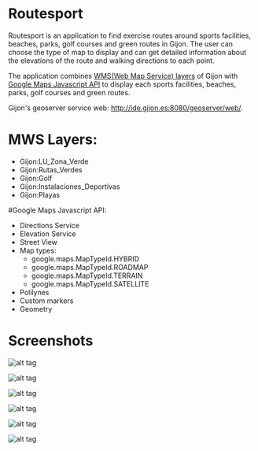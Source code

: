 # Routesport

Routesport is an application to find exercise routes around sports facilities, beaches, parks, golf courses and green routes in Gijon. The user can choose the type of map to display and can get detailed information about the elevations of the route and walking directions to each point.

The application combines [WMS(Web Map Service) layers](http://ide.gijon.es:8080/geoserver/ows?service=wms&version=1.3.0&request=GetCapabilities) of Gijon with [Google Maps Javascript API](https://developers.google.com/maps/documentation/javascript/) to display each sports facilities, beaches, parks, golf courses and green routes.

Gijon's geoserver service web: http://ide.gijon.es:8080/geoserver/web/. 

# MWS Layers:
  - Gijon:LU_Zona_Verde
  - Gijon:Rutas_Verdes
  - Gijon:Golf
  - Gijon:Instalaciones_Deportivas
  - Gijon:Playas

#Google Maps Javascript API:

  - Directions Service
  - Elevation Service
  - Street View
  - Map types:
     - google.maps.MapTypeId.HYBRID
     - google.maps.MapTypeId.ROADMAP
     - google.maps.MapTypeId.TERRAIN
     - google.maps.MapTypeId.SATELLITE
  - Polilynes
  - Custom markers
  - Geometry

# Screenshots

![alt tag](https://github.com/eskisabelamaia/routesport/blob/master/screenshot1.png)

![alt tag](https://github.com/eskisabelamaia/routesport/blob/master/screenshot2.png)

![alt tag](https://github.com/eskisabelamaia/routesport/blob/master/screenshot3.png)

![alt tag](https://github.com/eskisabelamaia/routesport/blob/master/screenshot4.png)

![alt tag](https://github.com/eskisabelamaia/routesport/blob/master/screenshot5.png)

![alt tag](https://github.com/eskisabelamaia/routesport/blob/master/screenshot6.png)
